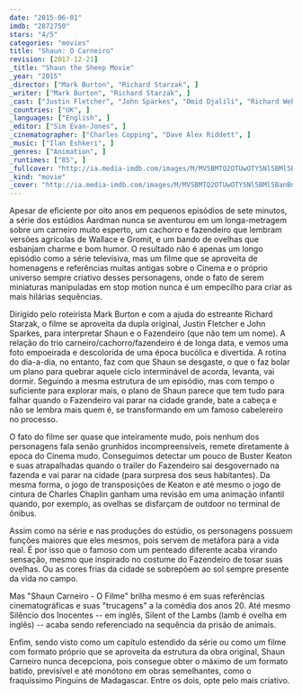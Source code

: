```yaml
---
date: "2015-06-01"
imdb: "2872750"
stars: "4/5"
categories: "movies"
title: "Shaun: O Carneiro"
revision: [2017-12-21]
_title: "Shaun the Sheep Movie"
_year: "2015"
_director: ["Mark Burton", "Richard Starzak", ]
_writer: ["Mark Burton", "Richard Starzak", ]
_cast: ["Justin Fletcher", "John Sparkes", "Omid Djalili", "Richard Webber", "Kate Harbour", "Tim Hands", "Andy Nyman", "Simon Greenall", "Emma Tate", ]
_countries: ["UK", ]
_languages: ["English", ]
_editor: ["Sim Evan-Jones", ]
_cinematographer: ["Charles Copping", "Dave Alex Riddett", ]
_music: ["Ilan Eshkeri", ]
_genres: ["Animation", ]
_runtimes: ["85", ]
_fullcover: "http://ia.media-imdb.com/images/M/MV5BMTQ2OTUwOTY5Nl5BMl5BanBnXkFtZTgwMjAxOTE4NTE@.jpg"
_kind: "movie"
_cover: "http://ia.media-imdb.com/images/M/MV5BMTQ2OTUwOTY5Nl5BMl5BanBnXkFtZTgwMjAxOTE4NTE@._V1._SX94_SY140_.jpg"
---
```

Apesar de eficiente por oito anos em pequenos episódios de sete minutos, a série dos estúdios Aardman nunca se aventurou em um longa-metragem sobre um carneiro muito esperto, um cachorro e fazendeiro que lembram versões agrícolas de Wallace e Gromit, e um bando de ovelhas que esbanjam charme e bom humor. O resultado não é apenas um longo episódio como a série televisiva, mas um filme que se aproveita de homenagens e referências muitas antigas sobre o Cinema e o próprio universo sempre criativo desses personagens, onde o fato de serem miniaturas manipuladas em stop motion nunca é um empecilho para criar as mais hilárias sequências.

Dirigido pelo roteirista Mark Burton e com a ajuda do estreante Richard Starzak, o filme se aproveita da dupla original, Justin Fletcher e John Sparkes, para interpretar Shaun e o Fazendeiro (que não tem um nome). A relação do trio carneiro/cachorro/fazendeiro é de longa data, e vemos uma foto empoeirada e descolorida de uma época bucólica e divertida. A rotina do dia-a-dia, no entanto, faz com que Shaun se desgaste, o que o faz bolar um plano para quebrar aquele ciclo interminável de acorda, levanta, vai dormir. Seguindo a mesma estrutura de um episódio, mas com tempo o suficiente para explorar mais, o plano de Shaun parece que tem tudo para falhar quando o Fazendeiro vai parar na cidade grande, bate a cabeça e não se lembra mais quem é, se transformando em um famoso cabelereiro no processo.

O fato do filme ser quase que inteiramente mudo, pois nenhum dos personagens fala senão grunhidos incompreensíveis, remete diretamente à epoca do Cinema mudo. Conseguimos detectar um pouco de Buster Keaton e suas atrapalhadas quando o trailer do Fazendeiro sai desgovernado na fazenda e vai parar na cidade (para surpresa dos seus habitantes). Da mesma forma, o jogo de transposições de Keaton e até mesmo o jogo de cintura de Charles Chaplin ganham uma revisão em uma animação infantil quando, por exemplo, as ovelhas se disfarçam de outdoor no terminal de ônibus.

Assim como na série e nas produções do estúdio, os personagens possuem funções maiores que eles mesmos, pois servem de metáfora para a vida real. É por isso que o famoso com um penteado diferente acaba virando sensação, mesmo que inspirado no costume do Fazendeiro de tosar suas ovelhas. Ou as cores frias da cidade se sobrepõem ao sol sempre presente da vida no campo.

Mas "Shaun Carneiro - O Filme" brilha mesmo é em suas referências cinematográficas e suas "trucagens" a la comédia dos anos 20. Até mesmo Silêncio dos Inocentes -- em inglês, Silent of the Lambs (lamb é ovelha em inglês) -- acaba sendo referenciado na sequência da prisão de animais.

Enfim, sendo visto como um capítulo estendido da série ou como um filme com formato próprio que se aproveita da estrutura da obra original, Shaun Carneiro nunca decepciona, pois consegue obter o máximo de um formato batido, previsível e até monótono em obras semelhantes, como o fraquíssimo Pinguins de Madagascar. Entre os dois, opte pelo mais criativo.
